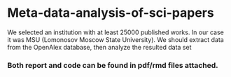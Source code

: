 # Meta-data-analysis-of-sci-papers
 We selected an institution with at least 25000 published works. In our case it was MSU (Lomonosov  Moscow State University). We should extract data from the OpenAlex database, then analyze the resulted data set
### Both report and code can be found in pdf/rmd files attached.
